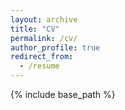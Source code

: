 ```yaml
---
layout: archive
title: "CV"
permalink: /cv/
author_profile: true
redirect_from:
  - /resume
---
```


{% include base_path %}

<object data="{{ /files/CV.pdf }}" width="1000" height="1000" type='application/pdf'/>
